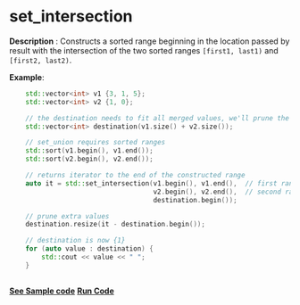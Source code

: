 # set_intersection

**Description** : Constructs a sorted range beginning in the location passed by result with the intersection of the two sorted ranges `[first1, last1)` and `[first2, last2)`.

**Example**:
```cpp
    std::vector<int> v1 {3, 1, 5};
    std::vector<int> v2 {1, 0};

    // the destination needs to fit all merged values, we'll prune the extra elements later
    std::vector<int> destination(v1.size() + v2.size());

    // set_union requires sorted ranges
    std::sort(v1.begin(), v1.end());
    std::sort(v2.begin(), v2.end());

    // returns iterator to the end of the constructed range
    auto it = std::set_intersection(v1.begin(), v1.end(),  // first range 
                                    v2.begin(), v2.end(),  // second range
                                    destination.begin());

    // prune extra values
    destination.resize(it - destination.begin()); 

    // destination is now {1}
    for (auto value : destination) { 
        std::cout << value << " "; 
    }
   
```
**[See Sample code](../snippets/algorithm/set_intersection.cpp)**
**[Run Code](https://rextester.com/LEHJ94279)**
